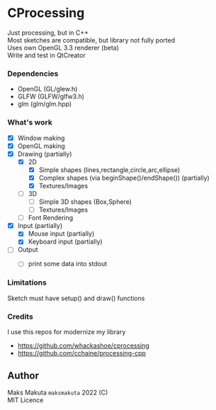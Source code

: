 # CProcessing

Just processing, but in C++   
Most sketches are compatible, but library not fully ported   
Uses own OpenGL 3.3 renderer (beta)  
Write and test in QtCreator  

### Dependencies

 - OpenGL (GL/glew.h)
 - GLFW   (GLFW/glfw3.h)
 - glm    (glm/glm.hpp)

### What's work

 - [x] Window making
 - [x] OpenGL making
 - [x] Drawing (partially)
   - [x] 2D
     - [x] Simple shapes (lines,rectangle,circle,arc,ellipse)
     - [x] Complex shapes (via beginShape()/endShape())  (partially)
     - [x] Textures/Images
   - [ ] 3D
     - [ ] Simple 3D shapes (Box,Sphere)
     - [ ] Textures/Images
   - [ ] Font Rendering 
 - [x] Input  (partially)
   - [x] Mouse input (partially)
   - [x] Keyboard input (partially)
 - [ ] Output
   - [ ] print some data into stdout
   

### Limitations

 Sketch must have setup() and draw() functions 

### Credits

I use this repos for modernize my library

  - https://github.com/whackashoe/cprocessing
  - https://github.com/cchaine/processing-cpp
 
## Author
  
  Maks Makuta ``` maksmakuta ```  2022 (C)     
  MIT Licence   
